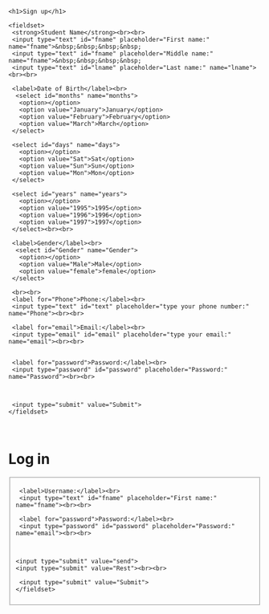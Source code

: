 <html lang="en">
<head>
    <meta charset="UTF-8">
    <meta http-equiv="X-UA-Compatible" content="IE=edge">
    <meta name="viewport" content="width=device-width, initial-scale=1.0">
    <title>Document</title>
</head>
<body>
    
<form>

    <h1>Sign up</h1>

    <fieldset>
     <strong>Student Name</strong><br><br>
     <input type="text" id="fname" placeholder="First name:" name="fname">&nbsp;&nbsp;&nbsp;&nbsp;
     <input type="text" id="fname" placeholder="Middle name:" name="fname">&nbsp;&nbsp;&nbsp;&nbsp;
     <input type="text" id="lname" placeholder="Last name:" name="lname"><br><br>
     
     <label>Date of Birth</label><br>
      <select id="months" name="months">
       <option></option>
       <option value="January">January</option>
       <option value="February">February</option>
       <option value="March">March</option>
     </select>
     
     <select id="days" name="days">
       <option></option>
       <option value="Sat">Sat</option>
       <option value="Sun">Sun</option>
       <option value="Mon">Mon</option>
     </select>
     
     <select id="years" name="years">
       <option></option>
       <option value="1995">1995</option>
       <option value="1996">1996</option>
       <option value="1997">1997</option>
     </select><br><br>
     
     <label>Gender</label><br>
      <select id="Gender" name="Gender">
       <option></option>
       <option value="Male">Male</option>
       <option value="female">female</option>
     </select>
     
     <br><br>
     <label for="Phone">Phone:</label><br>
     <input type="text" id="text" placeholder="type your phone number:" name="Phone"><br><br>
     
     <label for="email">Email:</label><br>
     <input type="email" id="email" placeholder="type your email:" name="email"><br><br>
     
       
     <label for="password">Password:</label><br>
     <input type="password" id="password" placeholder="Password:" name="Password"><br><br>
     
   
     
     <input type="submit" value="Submit">
    </fieldset>
   </form>
   
   <br>
   
   <h1>Log in</h1>
   <form>
    <fieldset>
    
     <label>Username:</label><br>
     <input type="text" id="fname" placeholder="First name:" name="fname"><br><br>
       
     <label for="password">Password:</label><br>
     <input type="password" id="password" placeholder="Password:" name="email"><br><br>
     
     
    
    <input type="submit" value="send">
    <input type="submit" value="Rest"><br><br>
   
     <input type="submit" value="Submit">
    </fieldset>
   </form>
</body>
</html>
